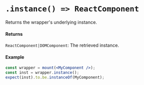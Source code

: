 # `.instance() => ReactComponent`

Returns the wrapper's underlying instance.



#### Returns

`ReactComponent|DOMComponent`: The retrieved instance.



#### Example

```jsx
const wrapper = mount(<MyComponent />);
const inst = wrapper.instance();
expect(inst).to.be.instanceOf(MyComponent);
```
